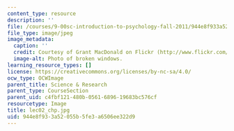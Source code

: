 ```yaml
---
content_type: resource
description: ''
file: /courses/9-00sc-introduction-to-psychology-fall-2011/944e8f933a52055b5fe3a6506ee322d9_lec02_chp.jpg
file_type: image/jpeg
image_metadata:
  caption: ''
  credit: Courtesy of Grant MacDonald on Flickr (http://www.flickr.com/photos/grantmac/1472315798/)
  image-alt: Photo of broken windows.
learning_resource_types: []
license: https://creativecommons.org/licenses/by-nc-sa/4.0/
ocw_type: OCWImage
parent_title: Science & Research
parent_type: CourseSection
parent_uid: c4fbf121-480b-0561-6896-19683bc576cf
resourcetype: Image
title: lec02_chp.jpg
uid: 944e8f93-3a52-055b-5fe3-a6506ee322d9
---
```

